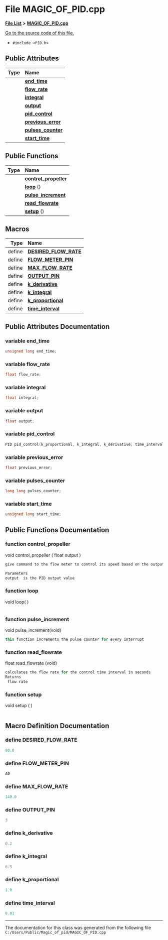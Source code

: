 
# File MAGIC\_OF\_PID.cpp


[**File List**](files.md) **>** [**MAGIC\_OF\_PID.cpp**](_m_a_g_i_c___o_f___p_i_d_8cpp.md)

[Go to the source code of this file.](_m_a_g_i_c___o_f___p_i_d_8cpp_source.md)



* `#include <PID.h>`













## Public Attributes

| Type | Name |
| ---: | :--- |
|   | [**end\_time**](_m_a_g_i_c___o_f___p_i_d_8cpp.md#variable-end-time)  <br> |
|   | [**flow\_rate**](_m_a_g_i_c___o_f___p_i_d_8cpp.md#variable-flow-rate)  <br> |
|   | [**integral**](_m_a_g_i_c___o_f___p_i_d_8cpp.md#variable-integral)  <br> |
|   | [**output**](_m_a_g_i_c___o_f___p_i_d_8cpp.md#variable-output)  <br> |
|   | [**pid\_control**](_m_a_g_i_c___o_f___p_i_d_8cpp.md#variable-pid-control)  <br> |
|   | [**previous\_error**](_m_a_g_i_c___o_f___p_i_d_8cpp.md#variable-previous-error)  <br> |
|   | [**pulses\_counter**](_m_a_g_i_c___o_f___p_i_d_8cpp.md#variable-pulses-counter)  <br> |
|   | [**start\_time**](_m_a_g_i_c___o_f___p_i_d_8cpp.md#variable-start-time)  <br> |


## Public Functions

| Type | Name |
| ---: | :--- |
|   | [**control\_propeller**](_m_a_g_i_c___o_f___p_i_d_8cpp.md#function-control-propeller)  <br> |
|   | [**loop**](_m_a_g_i_c___o_f___p_i_d_8cpp.md#function-loop) () <br> |
|   | [**pulse\_increment**](_m_a_g_i_c___o_f___p_i_d_8cpp.md#function-pulse-increment)  <br> |
|   | [**read\_flowrate**](_m_a_g_i_c___o_f___p_i_d_8cpp.md#function-read-flowrate)  <br> |
|   | [**setup**](_m_a_g_i_c___o_f___p_i_d_8cpp.md#function-setup) () <br> |







## Macros

| Type | Name |
| ---: | :--- |
| define  | [**DESIRED\_FLOW\_RATE**](_m_a_g_i_c___o_f___p_i_d_8cpp.md#define-desired-flow-rate)  <br> |
| define  | [**FLOW\_METER\_PIN**](_m_a_g_i_c___o_f___p_i_d_8cpp.md#define-flow-meter-pin)  <br> |
| define  | [**MAX\_FLOW\_RATE**](_m_a_g_i_c___o_f___p_i_d_8cpp.md#define-max-flow-rate)  <br> |
| define  | [**OUTPUT\_PIN**](_m_a_g_i_c___o_f___p_i_d_8cpp.md#define-output-pin)  <br> |
| define  | [**k\_derivative**](_m_a_g_i_c___o_f___p_i_d_8cpp.md#define-k-derivative)  <br> |
| define  | [**k\_integral**](_m_a_g_i_c___o_f___p_i_d_8cpp.md#define-k-integral)  <br> |
| define  | [**k\_proportional**](_m_a_g_i_c___o_f___p_i_d_8cpp.md#define-k-proportional)  <br> |
| define  | [**time\_interval**](_m_a_g_i_c___o_f___p_i_d_8cpp.md#define-time-interval)  <br> |

## Public Attributes Documentation


### variable end\_time 


```cpp
unsigned long end_time;
```



### variable flow\_rate 


```cpp
float flow_rate;
```



### variable integral 


```cpp
float integral;
```



### variable output 


```cpp
float output;
```



### variable pid\_control 


```cpp
PID pid_control(k_proportional, k_integral, k_derivative, time_interval, MAX_FLOW_RATE);
```



### variable previous\_error 


```cpp
float previous_error;
```



### variable pulses\_counter 


```cpp
long long pulses_counter;
```



### variable start\_time 


```cpp
unsigned long start_time;
```


## Public Functions Documentation


### function control\_propeller 
void control_propeller	(	float 	output	)	


```cpp
give command to the flow meter to control its speed based on the output of PID

Parameters
output	is the PID output value
```



### function loop 
void loop( )	
```cpp

```



### function pulse\_increment 

void pulse_increment(void)

```cpp
this function increments the pulse counter for every interrupt
```



### function read\_flowrate 

float read_flowrate	(void)

```cpp
calculates the flow rate for the control time interval in seconds
Returns
 flow rate
```



### function setup 
void setup ( )	

```

```


## Macro Definition Documentation



### define DESIRED\_FLOW\_RATE 


```cpp
90.0
```



### define FLOW\_METER\_PIN 


```cpp
A0
```



### define MAX\_FLOW\_RATE 


```cpp
140.0
```



### define OUTPUT\_PIN 


```cpp
3
```



### define k\_derivative 


```cpp
0.2
```



### define k\_integral 


```cpp
0.5
```



### define k\_proportional 


```cpp
1.0
```



### define time\_interval 


```cpp
0.01
```



------------------------------
The documentation for this class was generated from the following file `C:/Users/Public/Magic_of_pid/MAGIC_OF_PID.cpp`